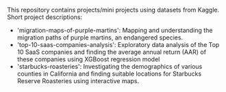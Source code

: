 This repository contains projects/mini projects using datasets from Kaggle.
Short project descriptions:
- 'migration-maps-of-purple-martins': Mapping and understanding the migration paths of purple martins, an endangered species.
- 'top-10-saas-companies-analysis': Exploratory data analysis of the Top 10 SaaS companies and finding the average annual return (AAR) of these companies using XGBoost regression model
- 'starbucks-roasteries': Investigating the demographics of various counties in California and finding suitable locations for Starbucks Reserve Roasteries using interactive maps. 
